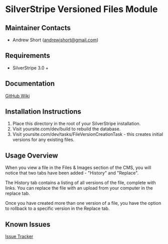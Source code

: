 SilverStripe Versioned Files Module
===================================

Maintainer Contacts
-------------------
*  Andrew Short (<andrewjshort@gmail.com>)

Requirements
------------
* SilverStripe 3.0 +

Documentation
-------------
[GitHub Wiki](http://wiki.github.com/ajshort/silverstripe-versionedfiles)

Installation Instructions
-------------------------

1. Place this directory in the root of your SilverStripe installation.
2. Visit yoursite.com/dev/build to rebuild the database.
3. Visit yoursite.com/dev/tasks/FileVersionCreationTask - this creates initial
   versions for any existing files.

Usage Overview
--------------
When you view a file in the Files & Images section of the CMS, you will notice
that two tabs have been added - "History" and "Replace".

The History tab contains a listing of all versions of the file, complete with
links. You can replace the file with an upload from your computer in the replace
tab.

Once you have created more than one version of a file, you have the option to
rollback to a specific version in the Replace tab.

Known Issues
------------
[Issue Tracker](http://github.com/ajshort/silverstripe-versionedfiles/issues)